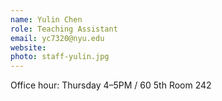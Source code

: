 ```yaml
---
name: Yulin Chen
role: Teaching Assistant
email: yc7320@nyu.edu	
website: 
photo: staff-yulin.jpg
---
```

Office hour: Thursday 4–5PM / 60 5th Room 242	
